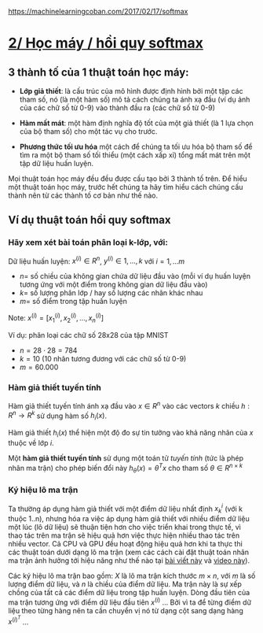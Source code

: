 https://machinelearningcoban.com/2017/02/17/softmax

# [2/ Học máy / hồi quy softmax](https://www.youtube.com/watch?v=MlivXhZFbNA)

## 3 thành tố của 1 thuật toán học máy:

* __Lớp giả thiết__: là cấu trúc của mô hình được định hình bởi một tập các tham số, nó (là một hàm số) mô tả cách chúng ta ánh xạ đầu (ví dụ ảnh của các chữ số từ 0-9) vào thành đầu ra (các chữ số từ 0-9)

* __Hàm mất mát__: một hàm định nghĩa độ tốt của một giả thiết (là 1 lựa chọn của bộ tham số) cho một tác vụ cho trước.

* __Phương thức tối ưu hóa__ một cách để chúng ta tối ưu hóa bộ tham số để tìm ra một bộ tham số tối thiểu (một cách xấp xỉ) tổng mất mát trên một tập dữ liệu huấn luyện.

Mọi thuật toán học máy đều đều được cấu tạo bởi 3 thành tố trên. Để hiểu một thuật toán học máy, trước hết chúng ta hãy tìm hiểu cách chúng cấu thành nên từ các thành tố cơ bản như thế nào.

## Ví dụ thuật toán hồi quy softmax

### Hãy xem xét bài toán phân loại k-lớp, với:

Dữ liệu huấn luyện: $x^{(i)} \in R^n$, $y^{(i)} \in {1, ..., k}$ với $i = 1, ... m$ 
* $n =$ số chiều của không gian chứa dữ liệu đầu vào (mỗi ví dụ huấn luyện tương ứng với một điểm trong không gian dữ liệu đầu vào)
* $k =$ số lượng phân lớp / hay số lượng các nhãn khác nhau
* $m =$ số điểm trong tập huấn luyện

Note: $x^{(i)} = [x^{(i)}_1, x^{(i)}_2, ..., x^{(i)}_n]$

Ví dụ: phân loại các chữ số 28x28 của tập MNIST
* $n = 28 \cdot 28 = 784$
* $k = 10$ (10 nhãn tương đương với các chữ số từ 0-9)
* $m = 60.000$

### Hàm giả thiết tuyến tính

Hàm giả thiết tuyến tính ánh xạ đầu vào $x \in R^n$ vào các vectors $k$ chiều $h: R^n \rightarrow R^k$ sử dụng hàm số $h_i{(x)}$.

Hàm giả thiết $h_i{(x)}$ thể hiện một độ đo sự tin tưởng vào khả năng nhãn của $x$ thuộc về lớp $i$.

Một **hàm giả thiết tuyến tính** sử dụng một toán tử *tuyến tính* (tức là phép nhân ma trận) cho phép biến đổi này ${h}_\theta (x) = \theta^{T}{x}$ cho tham số $\theta \in R^{n \times k}$

### Ký hiệu lô ma trận

<!-- Thường thuận tiện hơn (và hiệu quả hơn) khi viết dữ liệu và hoạt động ở dạng lô ma trận.
$X \in \mathbb{R}^{m \times n}=\left[\begin{array}{c}-x^{(1)^T}- \vdots -x^{(m)^T}\end{array}\right], \quad y \in\{1, \ldots, k\}^m=\left[\begin{array}{c}y^{(1)} \vdots y^{(m)}\end{array}\right]$

Giả thiết tuyến tính được áp dụng cho lô này có thể được viết như sau:
$h_\theta(X)=\left[\begin{array}{c}-h_\theta\left(x^{(1)}\right)^T- \vdots -h_\theta\left(x^m\right)^T-\end{array}\right]=\left[\begin{array}{c}-x^{(1)^T} \theta- \vdots -x^{(m)^T} \theta-\end{array}\right]=X \theta$
 -->

Ta thường áp dụng hàm giả thiết với một điểm dữ liệu nhất định $x^{i}_k$ (với k thuộc 1..n), nhưng hóa ra việc áp dụng hàm giả thiết với nhiều điểm dữ liệu một lúc (lô dữ liệu) sẽ thuận tiện hơn cho việc triển khai trong thực tế, vì thao tác trên ma trận sẽ hiệu quả hơn việc thực hiện nhiều thao tác trên nhiều vector. Cả CPU và GPU đều hoạt động hiệu quả hơn khi ta thực thi các thuật toán dưới dạng lô ma trận (xem các cách cài đặt thuật toán nhân ma trận ảnh hưởng tới hiệu năng như thế nào tại [bài viết này](https://github.com/telexyz/Algorithms-For-Modern-Hardware/blob/master/content/vietnamese/hpc/complexity/languages.md#ng%C3%B4n-ng%E1%BB%AF-th%C3%B4ng-d%E1%BB%8Bch) và [video này](https://youtu.be/o7h_sYMk_oc?t=955)).

Các ký hiệu lô ma trận bao gồm: $X$ là lô ma trận kích thước $m \times n$, với $m$ là số lượng điểm dữ liệu, và $n$ là chiều của điểm dữ liệu. Ma trận này là sự xếp chồng của tất cả các điểm dữ liệu trong tập huấn luyện. Dòng đầu tiên của ma trận tương ứng với điểm dữ liệu đầu tiên $x^{(i)}$ ... Bởi vì ta để từng điểm dữ liệu theo từng hàng nên ta cần chuyển vị nó từ dạng cột sang dạng hàng $x^{(i)^T}$ ...
